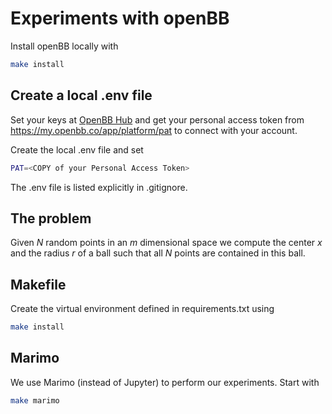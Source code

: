 # Experiments with openBB

Install openBB locally with

```bash
make install
```

## Create a local .env file

Set your keys at [OpenBB Hub](https://my.openbb.co/app/platform/credentials)
and get your personal access token from
<https://my.openbb.co/app/platform/pat> to connect with your account.

Create the local .env file and set

```bash
PAT=<COPY of your Personal Access Token>
```

The .env file is listed explicitly in .gitignore.

## The problem

Given $N$ random points in an $m$ dimensional space we compute
the center $x$ and the radius $r$ of a ball such that all $N$
points are contained in this ball.

## Makefile

Create the virtual environment defined in requirements.txt using

```bash
make install
```

## Marimo

We use Marimo (instead of Jupyter) to perform our experiments. Start with

```bash
make marimo
```
